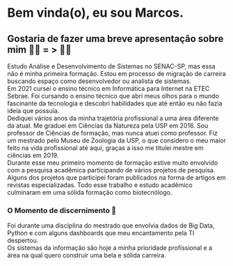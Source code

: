 # Bem vinda(o), eu sou Marcos.


## Gostaria de fazer uma breve apresentação sobre mim 👨‍🔬 &#61; > 👨‍💻

Estudo Análise e Desenvolvimento de Sistemas no SENAC-SP, mas essa não é minha primeira formação. Estou em processo de migração de carreira buscando espaço como desenvolvedor ou analista de sistemas.</br>
Em 2021 cursei o ensino técnico em Informática para Internet na ETEC Sebrae. Foi cursando o ensino técnico que abri meus olhos para o mundo fascinante da tecnologia e descobri habilidades que até então eu não fazia ideia que possuía.</br>
Dediquei vários anos da minha trajetória profissional a uma área diferente da atual. Me graduei em Ciências da Natureza pela USP em 2016. Sou professor de Ciências de formação, mas nunca atuei como professor. Fiz um mestrado pelo Museu de Zoologia da USP, o que considero o meu maior feito na vida profissional até aqui, graças a isso me titulei mestre em ciências em 2019.</br> Durante esse meu primeiro momento de formação estive muito envolvido com a pesquisa acadêmica participando de vários projetos de pesquisa. Alguns dos projetos que participei foram publicados na forma de artigos em revistas especializadas. Todo esse trabalho e estudo acadêmico culminaram em  uma sólida formação como biotecnólogo.

### O Momento de discernimento 🤔
Foi durante uma discíplina do mestrado que envolvia dados de Big Data, Python e com alguns dashboards que meu encantamento pela TI despertou.</br>
Os sistemas da informação são hoje a minha prioridade profissional e a área na qual quero construir uma bela e sólida carreira.

